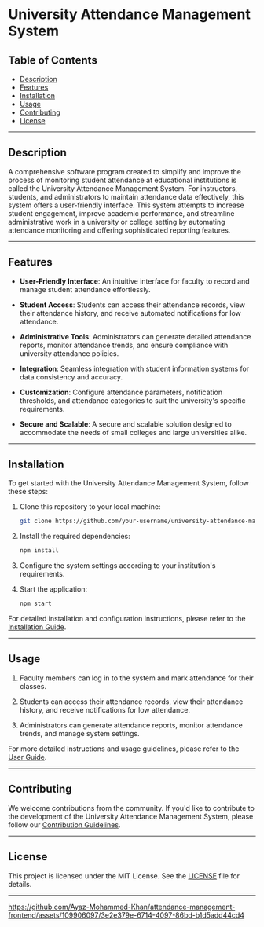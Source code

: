 # University Attendance Management System

## Table of Contents
- [Description](#description)
- [Features](#features)
- [Installation](#installation)
- [Usage](#usage)
- [Contributing](#contributing)
- [License](#license)

---

## Description

A comprehensive software program created to simplify and improve the process of monitoring student attendance at educational institutions is called the University Attendance Management System. For instructors, students, and administrators to maintain attendance data effectively, this system offers a user-friendly interface. This system attempts to increase student engagement, improve academic performance, and streamline administrative work in a university or college setting by automating attendance monitoring and offering sophisticated reporting features.

---

## Features

- **User-Friendly Interface**: An intuitive interface for faculty to record and manage student attendance effortlessly.

- **Student Access**: Students can access their attendance records, view their attendance history, and receive automated notifications for low attendance.

- **Administrative Tools**: Administrators can generate detailed attendance reports, monitor attendance trends, and ensure compliance with university attendance policies.

- **Integration**: Seamless integration with student information systems for data consistency and accuracy.

- **Customization**: Configure attendance parameters, notification thresholds, and attendance categories to suit the university's specific requirements.

- **Secure and Scalable**: A secure and scalable solution designed to accommodate the needs of small colleges and large universities alike.

---

## Installation

To get started with the University Attendance Management System, follow these steps:

1. Clone this repository to your local machine:
   ```bash
   git clone https://github.com/your-username/university-attendance-management.git
   ```

2. Install the required dependencies:
   ```bash
   npm install
   ```

3. Configure the system settings according to your institution's requirements.

4. Start the application:
   ```bash
   npm start
   ```

For detailed installation and configuration instructions, please refer to the [Installation Guide](docs/installation.md).

---

## Usage

1. Faculty members can log in to the system and mark attendance for their classes.

2. Students can access their attendance records, view their attendance history, and receive notifications for low attendance.

3. Administrators can generate attendance reports, monitor attendance trends, and manage system settings.

For more detailed instructions and usage guidelines, please refer to the [User Guide](docs/user-guide.md).

---

## Contributing

We welcome contributions from the community. If you'd like to contribute to the development of the University Attendance Management System, please follow our [Contribution Guidelines](CONTRIBUTING.md).

---

## License

This project is licensed under the MIT License. See the [LICENSE](LICENSE) file for details.

---



https://github.com/Ayaz-Mohammed-Khan/attendance-management-frontend/assets/109906097/3e2e379e-6714-4097-86bd-b1d5add44cd4

